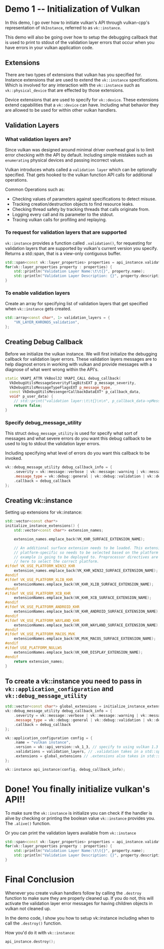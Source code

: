 # Demo 1 -- Initialization of Vulkan

In this demo, I go over how to initiate vulkan's API through vulkan-cpp's representation of `VkInstance`, referred to as `vk::instance`.

This demo will also be going over how to setup the debugging callback that is used to print to stdout of the validation layer errors that occur when you have errors in your vulkan application code.

## Extensions

There are two types of extensions that vulkan has you specified for. Instance extensions that are used to extend the `vk::instance` specifications. Which is involved for any interaction with the `vk::instance` such as `vk::physical_device` that are effected by those extensions.

Device extensions that are used to specify for `vk::device`. These extensions extend capabilities that a `vk::device` can have. Including what behavior they are allowed to be used for within other vulkan handlers.

## Validation Layers

### What validation layers are?

Since vulkan was designed around minimal driver overhead goal is to limit error checking with the API by default. Including simple mistakes such as `enumerating` physical devices and passing incorrect values.

Vulkan introduces whats called a `validation layer` which can be optionally specified. That gets hooked to the vulkan function API calls for additional operations.

Common Operations such as:

* Checking values of parameters against specifications to detect misuse.
* Tracking creation/destruction objects to find resource leaks.
* Checking thread safety by tracking threads that calls originate from.
* Logging every call and its parameter to the stdout.
* Tracing vulkan calls for profiling and replaying.

### To request for validation layers that are supported

`vk::instance` provides a function called `.validation()`, for requesting for validation layers that are supported by vulkan's current version you specify. Returns a std::span, that is a view-only contiguous buffer.

```C++
std::span<const vk::layer_properties> properties = api_instance.validation();
for(vk::layer_properties property : properties) {
    std::println("Validation Layer Name:\t\t{}", property.name);
    std::println("Validation Layer Description: {}", property.description);
}
```

### To enable validation layers

Create an array for specifying list of validation layers that get specified when `vk::instance` gets created.

```C++
std::array<const char*, 1> validation_layers = {
    "VK_LAYER_KHRONOS_validation",
};
```



## Creating Debug Callback

Before we initialize the vulkan instance. We will first initialize the debugging callback for validation layer errors. These validation layers messages are to help diagnost errors in working with vulkan and provide messages with a diagnose of what went wrong within the API's.

```C++
static VKAPI_ATTR VkBool32 VKAPI_CALL debug_callback(
  VkDebugUtilsMessageSeverityFlagBitsEXT p_message_severity,
  VkDebugUtilsMessageTypeFlagsEXT p_message_type,
  const VkDebugUtilsMessengerCallbackDataEXT* p_callback_data,
  void* p_user_data) {
    // std::print("validation layer:\t\t{}\n\n", p_callback_data->pMessage); // either this or your own log print function
    return false;
}
```

### Specify debug_message_utility

This struct `debug_message_utility` is used for specify what sort of messages and what severe errors do you want this debug callback to be used to log to stdout the validation layer errors.

Including specifying what level of errors do you want this callback to be invoked.

```C++
vk::debug_message_utility debug_callback_info = {
    .severity = vk::message::verbose | vk::message::warning | vk::message::error,
    .message_type = vk::debug::general | vk::debug::validation | vk::debug::performance,
    .callback = debug_callback
};
```

## Creating vk::instance

Setting up extensions for vk::instance:

```C++
std::vector<const char*>
initialize_instance_extensions() {
    std::vector<const char*> extension_names;

    extension_names.emplace_back(VK_KHR_SURFACE_EXTENSION_NAME);

    // An additional surface extension needs to be loaded. This extension is
    // platform-specific so needs to be selected based on the platform the
    // example is going to be deployed to. Preprocessor directives are used
    // here to select the correct platform.
#ifdef VK_USE_PLATFORM_WIN32_KHR
    extension_names.emplace_back(VK_KHR_WIN32_SURFACE_EXTENSION_NAME);
#endif
#ifdef VK_USE_PLATFORM_XLIB_KHR
    extensionNames.emplace_back(VK_KHR_XLIB_SURFACE_EXTENSION_NAME);
#endif
#ifdef VK_USE_PLATFORM_XCB_KHR
    extensionNames.emplace_back(VK_KHR_XCB_SURFACE_EXTENSION_NAME);
#endif
#ifdef VK_USE_PLATFORM_ANDROID_KHR
    extensionNames.emplace_back(VK_KHR_ANDROID_SURFACE_EXTENSION_NAME);
#endif
#ifdef VK_USE_PLATFORM_WAYLAND_KHR
    extensionNames.emplace_back(VK_KHR_WAYLAND_SURFACE_EXTENSION_NAME);
#endif
#ifdef VK_USE_PLATFORM_MACOS_MVK
    extensionNames.emplace_back(VK_MVK_MACOS_SURFACE_EXTENSION_NAME);
#endif
#ifdef USE_PLATFORM_NULLWS
    extensionNames.emplace_back(VK_KHR_DISPLAY_EXTENSION_NAME);
#endif
    return extension_names;
}
```

## To create a vk::instance you need to pass in `vk::application_configuration` and `vk::debug_message_utility`

```C++
std::vector<const char*> global_extensions = initialize_instance_extensions();
vk::debug_message_utility debug_callback_info = {
    .severity = vk::message::verbose | vk::message::warning | vk::message::error,
    .message_type = vk::debug::general | vk::debug::validation | vk::debug::performance,
    .callback = debug_callback
};

vk::application_configuration config = {
    .name = "vulkan instance",
    .version = vk::api_version::vk_1_3, // specify to using vulkan 1.3
    .validations = validation_layers, // .validation takes in a std::span<const char*>
    .extensions = global_extensions // .extensions also takes in std::span<const char*>
};

vk::instance api_instance(config, debug_callback_info);
```

# Done! You finally initialize vulkan's API!!

To make sure the `vk::instance` is initialize you can check if the handler is alive by checking or printing the boolean value `vk::instance` provides you. The `.alive()` function.

Or you can print the validation layers available from `vk::instance`

```C++
std::span<const vk::layer_properties> properties = api_instance.validation();
for(vk::layer_properties property : properties) {
    std::println("Validation Layer Name:\t\t{}", property.name);
    std::println("Validation Layer Description: {}", property.description);
}
```

# Final Conclusion

Whenever you create vulkan handlers follow by calling the `.destroy` function to make sure they are properly cleaned up. If you do not, this will activate the validation layer error messages for having children objects in vulkan not cleaned up.

In the demo code, I show you how to setup vk::instance including when to call the `.destroy()` function.

How you'd do it with `vk::instance`:

```C++
api_instance.destroy();
```